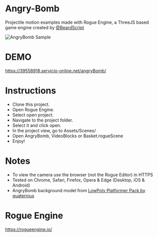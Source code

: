 # Angry-Bomb
Projectile motion examples made with Rogue Engine, a ThreeJS based game engine created by [@BeardScript](https://github.com/BeardScript)

![AngryBomb Sample](https://user-images.githubusercontent.com/3352700/149187364-a3280dfb-80d6-4184-9ae6-1e4f5d4ae175.gif)

# DEMO
https://39558918.servicio-online.net/angryBomb/

# Instructions
* Clone this project.
* Open Rogue Engine.
* Select open project.
* Navigate to the project folder.
* Select it and click open.
* In the project view, go to Assets/Scenes/
* Open AngryBomb, VideoBlocks or Basket.rogueScene
* Enjoy!

# Notes
* To view the camera use the browser (not the Rogue Editor) in HTTPS
* Tested on Chrome, Safari, Firefox, Opera & Edge (Desktop, iOS & Android)
* AngryBomb background model from <a href="https://quaternius.itch.io/platformer-pack">LowPoly Platformer Pack by quaternius</a>

# Rogue Engine
https://rogueengine.io/


